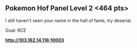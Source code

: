 ## Pokemon Hof Panel Level 2 <464 pts>

I still haven't seen your name in the hall of fame, try deserial.

Goal: RCE

**http://103.162.14.116:10003**